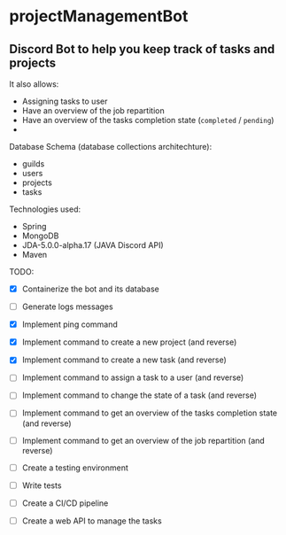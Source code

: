 # projectManagementBot

## Discord Bot to help you keep track of tasks and projects

It also allows:
- Assigning tasks to user
- Have an overview of the job repartition
- Have an overview of the tasks completion state (`completed` / `pending`)
-

Database Schema (database collections architechture):
- guilds
- users
- projects
- tasks

Technologies used:
- Spring
- MongoDB
- JDA-5.0.0-alpha.17 (JAVA Discord API)
- Maven

TODO:
- [x] Containerize the bot and its database
- [ ] Generate logs messages
- [x] Implement ping command
- [x] Implement command to create a new project (and reverse)
- [x] Implement command to create a new task (and reverse)
- [ ] Implement command to assign a task to a user (and reverse)
- [ ] Implement command to change the state of a task (and reverse)
- [ ] Implement command to get an overview of the tasks completion state (and reverse)
- [ ] Implement command to get an overview of the job repartition (and reverse)
- [ ] Create a testing environment
- [ ] Write tests
- [ ] Create a CI/CD pipeline
- [ ] Create a web API to manage the tasks


